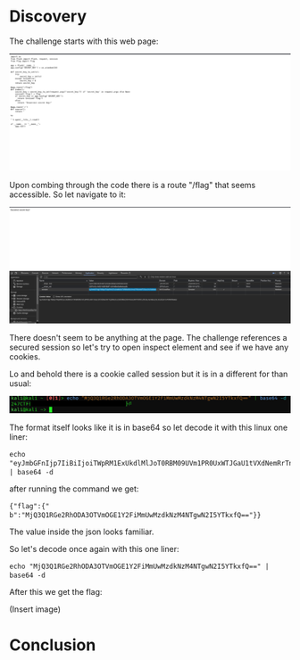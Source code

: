 # Discovery

The challenge starts with this web page:

![alt text](https://github.com/GabeALopez/CTF-Writeups/blob/main/Images/247CTF/Secured-Session/webPage.png)

Upon combing through the code there is a route "/flag" that seems accessible. So let navigate to it:

![alt text](https://github.com/GabeALopez/CTF-Writeups/blob/main/Images/247CTF/Secured-Session/inspectElement.png)

There doesn't seem to be anything at the page. The challenge references a secured session so let's try to open inspect element and see if we have any cookies.

Lo and behold there is a cookie called session but it is in a different for than usual:

![alt text](https://github.com/GabeALopez/CTF-Writeups/blob/main/Images/247CTF/Secured-Session/flag.png)

The format itself looks like it is in base64 so let decode it with this linux one liner:

```
echo "eyJmbGFnIjp7IiBiIjoiTWpRM1ExUkdlMlJoT0RBM09UVm1PR0UxWTJGaU1tVXdNemRrTnpNNE5UZ3dOMkk1WVRreGZRPT0ifX0.Zhhxlw.AxH8wu13LSUufsZk7LPXWKWekeo" | base64 -d
```

after running the command we get:

```
{"flag":{" b":"MjQ3Q1RGe2RhODA3OTVmOGE1Y2FiMmUwMzdkNzM4NTgwN2I5YTkxfQ=="}}
```

The value inside the json looks familiar. 

So let's decode once again with this one liner:

```
echo "MjQ3Q1RGe2RhODA3OTVmOGE1Y2FiMmUwMzdkNzM4NTgwN2I5YTkxfQ==" | base64 -d
```

After this we get the flag:

(Insert image)

# Conclusion
